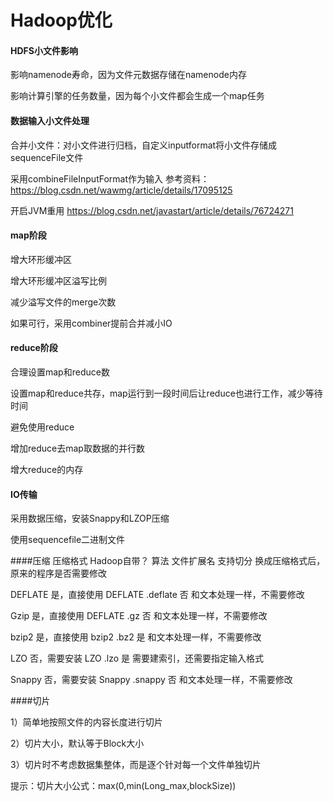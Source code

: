 # Hadoop优化

#### HDFS小文件影响
影响namenode寿命，因为文件元数据存储在namenode内存

影响计算引擎的任务数量，因为每个小文件都会生成一个map任务

#### 数据输入小文件处理
合并小文件：对小文件进行归档，自定义inputformat将小文件存储成sequenceFile文件

采用combineFileInputFormat作为输入 参考资料： https://blog.csdn.net/wawmg/article/details/17095125

开启JVM重用 https://blog.csdn.net/javastart/article/details/76724271

#### map阶段
增大环形缓冲区

增大环形缓冲区溢写比例

减少溢写文件的merge次数

如果可行，采用combiner提前合并减小IO

#### reduce阶段
合理设置map和reduce数

设置map和reduce共存，map运行到一段时间后让reduce也进行工作，减少等待时间

避免使用reduce

增加reduce去map取数据的并行数

增大reduce的内存

#### IO传输
采用数据压缩，安装Snappy和LZOP压缩

使用sequencefile二进制文件

####压缩
压缩格式	Hadoop自带？   	算法	文件扩展名	支持切分	换成压缩格式后，原来的程序是否需要修改

DEFLATE	  是，直接使用	DEFLATE	 .deflate	  否	         和文本处理一样，不需要修改

Gzip	    是，直接使用	DEFLATE	 .gz	      否	         和文本处理一样，不需要修改

bzip2	    是，直接使用	bzip2	   .bz2	      是	         和文本处理一样，不需要修改

LZO	      否，需要安装	LZO	     .lzo	      是	         需要建索引，还需要指定输入格式

Snappy	  否，需要安装	Snappy	  .snappy	  否	         和文本处理一样，不需要修改

####切片

1）简单地按照文件的内容长度进行切片

2）切片大小，默认等于Block大小

3）切片时不考虑数据集整体，而是逐个针对每一个文件单独切片

提示：切片大小公式：max(0,min(Long_max,blockSize))
